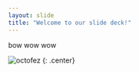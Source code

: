 ```yaml
---
layout: slide
title: "Welcome to our slide deck!"
---
```


bow wow wow

![octofez](https://octodex.github.com/images/octofez.png)
{: .center}
